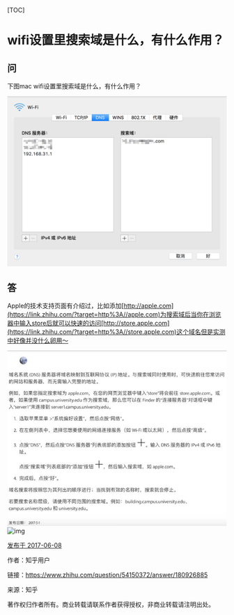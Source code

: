 [TOC]



# wifi设置里搜索域是什么，有什么作用？

## 问

下图mac wifi设置里搜索域是什么，有什么作用？



![image-20190413213624967](image-201904132058/image-20190413213624967.png)



## 答

Apple的技术支持页面有介绍过，比如添加[http://apple.com](https://link.zhihu.com/?target=http%3A//apple.com)为搜索域后当你在浏览器中输入store后就可以快速的访问[http://store.apple.com](https://link.zhihu.com/?target=http%3A//store.apple.com)这个域名但是实测中好像并没什么卵用～

![img](image-201904132058/v2-07c63c1eff11d68d575f8df7a4ce6003_hd.jpg)![img](https://pic2.zhimg.com/80/v2-07c63c1eff11d68d575f8df7a4ce6003_hd.jpg)

[发布于 2017-06-08]()

作者：知乎用户

链接：https://www.zhihu.com/question/54150372/answer/180926885

来源：知乎

著作权归作者所有。商业转载请联系作者获得授权，非商业转载请注明出处。